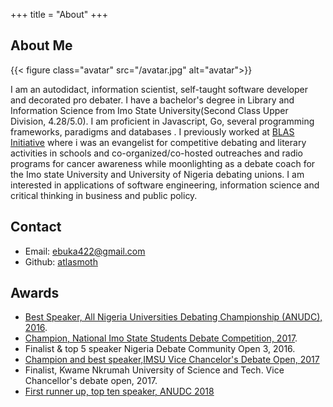 +++
title = "About"
+++

## About Me

{{< figure class="avatar" src="/avatar.jpg" alt="avatar">}}

I am an autodidact, information scientist, self-taught software developer and decorated pro debater. I have a bachelor's degree in Library and Information Science from Imo State University(Second Class Upper Division, 4.28/5.0). I am proficient in Javascript, Go, several programming frameworks, paradigms and databases . I previously worked at [BLAS Initiative](https://blasinitiative.org/) where i was an evangelist for competitive debating and literary activities in schools and co-organized/co-hosted outreaches and radio programs for cancer awareness while moonlighting as a debate coach for the Imo state University and University of Nigeria debating unions. I am interested in applications of software engineering, information science and critical thinking in business and public policy.

## Contact

- Email: [ebuka422@gmail.com](mailto:ebuka422@gmail.com)
- Github: [atlasmoth](https://github.com/atlasmoth)

## Awards

- [Best Speaker, All Nigeria Universities Debating Championship (ANUDC), 2016](https://idebate.org/news/imsus-osuji-chukwuebuka-joint-best-speaker-2016-all-nigerian-universities-debating).
- [Champion, National Imo State Students Debate Competition, 2017](https://innonews.com.ng/2017/11/uche-nwosu-yan-empower-winners-of-debate-competition/).
- Finalist & top 5 speaker Nigeria Debate Community Open 3, 2016.
- [Champion and best speaker,IMSU Vice Chancelor's Debate Open, 2017](https://amebochief.wordpress.com/2017/10/13/imo-state-university-vc-debate-championship/)
- Finalist, Kwame Nkrumah University of Science and Tech. Vice Chancellor's debate open, 2017.
- [First runner up, top ten speaker, ANUDC 2018](https://covenantuniversity.edu.ng/News/Covenant-Champion-of-6th-All-Nigeria-Universities-Debating-Championship#.YH8vf1VKi01)
